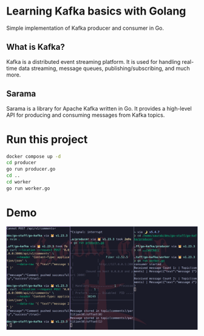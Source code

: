 
# Learning Kafka basics with Golang 

 Simple implementation of Kafka producer and consumer in Go.

## What is Kafka?
Kafka is a distributed event streaming platform. It is used for handling real-time data streaming, message queues, publishing/subscribing, and much more.

## Sarama
Sarama is a library for Apache Kafka written in Go. It provides a high-level API for producing and consuming messages from Kafka topics.

# Run this project

```bash
docker compose up -d
cd producer
go run producer.go
cd ..
cd worker
go run worker.go
```

# Demo

![demo](demo.png)